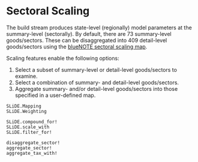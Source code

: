 # Sectoral Scaling

The build stream produces state-level (regionally) model parameters at the summary-level (sectorally).
By default, there are 73 summary-level goods/sectors.
These can be disaggregated into 409 detail-level goods/sectors
using the [blueNOTE sectoral scaling map](https://github.com/NREL/SLiDEData/blob/master/coremaps/scale/sector/bluenote.csv).

Scaling features enable the following options:
1. Select a subset of summary-level or detail-level goods/sectors to examine.
2. Select a combination of summary- and detail-level goods/sectors.
3. Aggregate summary- and/or detail-level goods/sectors into those specified in a user-defined map.

```@docs
SLiDE.Mapping
SLiDE.Weighting
```

```@docs
SLiDE.compound_for!
SLiDE.scale_with
SLiDE.filter_for!
```

```@docs
disaggregate_sector!
aggregate_sector!
aggregate_tax_with!
```